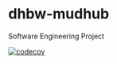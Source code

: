 # dhbw-mudhub
Software Engineering Project

[![codecov](https://codecov.io/gh/MUDHub/MUDhub/branch/develop/graph/badge.svg)](https://codecov.io/gh/MUDHub/MUDhub)
